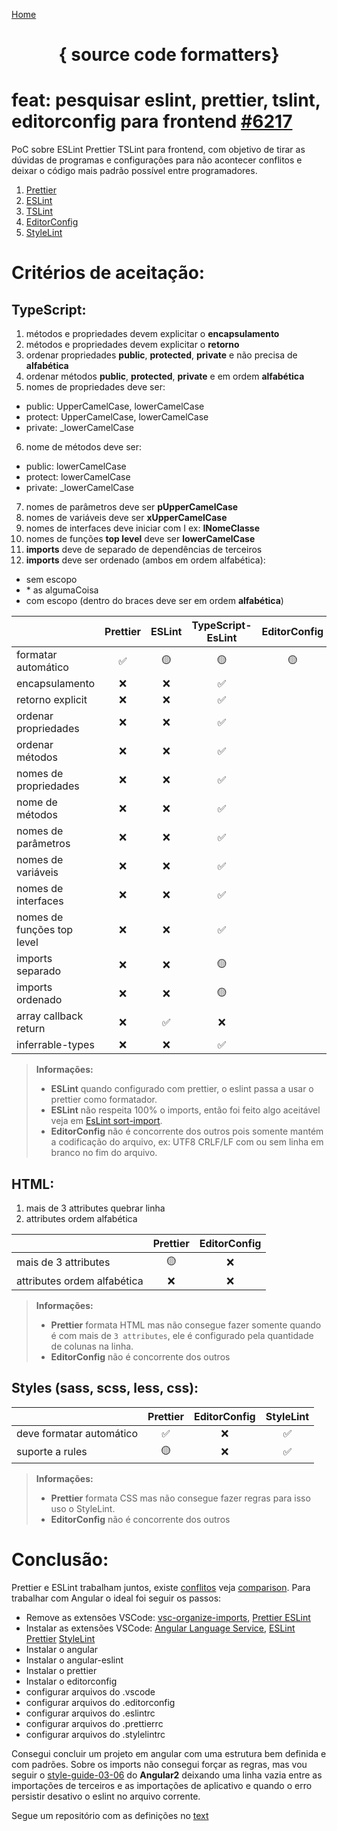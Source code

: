 [Home](./README.md)

<center>
  <h1>{ source code formatters}</h1>
</center>

# feat: pesquisar eslint, prettier, tslint, editorconfig para frontend [#6217](https://dev.azure.com/glok/Bibliotecas/_sprints/taskboard/Bibliotecas%20Team/Bibliotecas/Sprint%201?workitem=6217)

PoC sobre ESLint Prettier TSLint para frontend, com objetivo de tirar as dúvidas de programas e configurações para não acontecer conflitos e deixar o código mais padrão possível entre programadores.

1. [Prettier](./docs/1.prettier.md)
2. [ESLint](./docs/2.eslint.md)
3. [TSLint](./docs/3.tslint.md)
4. [EditorConfig](./docs/4.editorconfig.md)
5. [StyleLint](./docs/5.stylelint.md)

# Critérios de aceitação:

## TypeScript:

1. métodos e propriedades devem explicitar o **encapsulamento**
2. métodos e propriedades devem explicitar o **retorno**
3. ordenar propriedades **public**, **protected**, **private** e não precisa de **alfabética**
4. ordenar métodos **public**, **protected**, **private** e em ordem **alfabética**
5. nomes de propriedades deve ser:

- public: UpperCamelCase, lowerCamelCase
- protect: UpperCamelCase, lowerCamelCase
- private: \_lowerCamelCase

6. nome de métodos deve ser:

- public: lowerCamelCase
- protect: lowerCamelCase
- private: \_lowerCamelCase

7. nomes de parâmetros deve ser **pUpperCamelCase**
8. nomes de variáveis deve ser **xUpperCamelCase**
9. nomes de interfaces deve iniciar com I ex: **INomeClasse**
10. nomes de funções **top level** deve ser **lowerCamelCase**
11. **imports** deve de separado de dependências de terceiros
12. **imports** deve ser ordenado (ambos em ordem alfabética):

- sem escopo
- \* as algumaCoisa
- com escopo (dentro do braces deve ser em ordem **alfabética**)

|                            | Prettier | ESLint | TypeScript-EsLint | EditorConfig |
| -------------------------- | :------: | :----: | :---------------: | :----------: |
| formatar automático        |    ✅    |   🟡   |        🟡         |      🟡      |
| encapsulamento             |    ❌    |   ❌   |        ✅         |              |
| retorno explicit           |    ❌    |   ❌   |        ✅         |              |
| ordenar propriedades       |    ❌    |   ❌   |        ✅         |              |
| ordenar métodos            |    ❌    |   ❌   |        ✅         |              |
| nomes de propriedades      |    ❌    |   ❌   |        ✅         |              |
| nome de métodos            |    ❌    |   ❌   |        ✅         |              |
| nomes de parâmetros        |    ❌    |   ❌   |        ✅         |              |
| nomes de variáveis         |    ❌    |   ❌   |        ✅         |              |
| nomes de interfaces        |    ❌    |   ❌   |        ✅         |              |
| nomes de funções top level |    ❌    |   ❌   |        ✅         |              |
| imports separado           |    ❌    |   ❌   |        🟡         |              |
| imports ordenado           |    ❌    |   ❌   |        🟡         |              |
| array callback return      |    ❌    |   ✅   |        ❌         |              |
| inferrable-types           |    ❌    |   ❌   |        ✅         |              |

> **Informações:**
>
> - **ESLint** quando configurado com prettier, o eslint passa a usar o prettier como formatador.
> - **ESLint** não respeita 100% o imports, então foi feito algo aceitável veja em [EsLint sort-import](./docs/2.eslint.md#sort-imports).
> - **EditorConfig** não é concorrente dos outros pois somente mantém a codificação do arquivo, ex: UTF8 CRLF/LF com ou sem linha em branco no fim do arquivo.

## HTML:

1. mais de 3 attributes quebrar linha
2. attributes ordem alfabética

|                             | Prettier | EditorConfig |
| --------------------------- | :------: | :----------: |
| mais de 3 attributes        |    🟡    |      ❌      |
| attributes ordem alfabética |    ❌    |      ❌      |

> **Informações:**
>
> - **Prettier** formata HTML mas não consegue fazer somente quando é com mais de `3 attributes`, ele é configurado pela quantidade de colunas na linha.
> - **EditorConfig** não é concorrente dos outros

## Styles (sass, scss, less, css):

|                          | Prettier | EditorConfig | StyleLint |
| ------------------------ | :------: | :----------: | :-------: |
| deve formatar automático |    ✅    |      ❌      |    ✅     |
| suporte a rules          |    🟡    |      ❌      |    ✅     |

> **Informações:**
>
> - **Prettier** formata CSS mas não consegue fazer regras para isso uso o StyleLint.
> - **EditorConfig** não é concorrente dos outros

# Conclusão:

Prettier e ESLint trabalham juntos, existe [conflitos](https://prettier.io/docs/en/install.html#eslint-and-other-linters) veja [comparison](https://prettier.io/docs/en/comparison.html). Para trabalhar com Angular o ideal foi seguir os passos:

- Remove as extensões VSCode:
  [vsc-organize-imports](https://marketplace.visualstudio.com/items?itemName=alfnielsen.vsc-organize-imports),
  [Prettier ESLint](https://marketplace.visualstudio.com/items?itemName=rvest.vs-code-prettier-eslint)
- Instalar as extensões VSCode:
  [Angular Language Service](https://marketplace.visualstudio.com/items?itemName=Angular.ng-template),
  [ESLint](https://marketplace.visualstudio.com/items?itemName=dbaeumer.vscode-eslint)
  [Prettier](https://marketplace.visualstudio.com/items?itemName=esbenp.prettier-vscode)
  [StyleLint](https://marketplace.visualstudio.com/items?itemName=stylelint.vscode-stylelint)
- Instalar o angular
- Instalar o angular-eslint
- Instalar o prettier
- Instalar o editorconfig
- configurar arquivos do .vscode
- configurar arquivos do .editorconfig
- configurar arquivos do .eslintrc
- configurar arquivos do .prettierrc
- configurar arquivos do .stylelintrc

Consegui concluir um projeto em angular com uma estrutura bem definida e com padrões.
Sobre os imports não consegui forçar as regras, mas vou seguir o [style-guide-03-06](https://v2.angular.io/docs/ts/latest/guide/style-guide.html#!#03-06) do **Angular2** deixando uma linha vazia entre as importações de terceiros e as importações de aplicativo e quando o erro persistir desativo o eslint no arquivo corrente.

Segue um repositório com as definições no [text](https://github)
